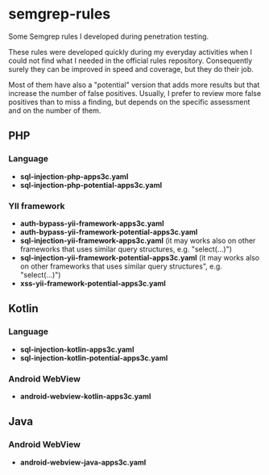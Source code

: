 # semgrep-rules

Some Semgrep rules I developed during penetration testing.

These rules were developed quickly during my everyday activities when I could not find what I needed in the official rules repository. Consequently surely they can be improved in speed and coverage, but they do their job.

Most of them have also a "potential" version that adds more results but that increase the number of false positives. Usually, I prefer to review more false positives than to miss a finding, but depends on the specific assessment and on the number of them.

## PHP

### Language

* **sql-injection-php-apps3c.yaml**
* **sql-injection-php-potential-apps3c.yaml**

### YII framework

* **auth-bypass-yii-framework-apps3c.yaml**
* **auth-bypass-yii-framework-potential-apps3c.yaml**
* **sql-injection-yii-framework-apps3c.yaml** (it may works also on other frameworks that uses similar query structures, e.g. "select(...)")
* **sql-injection-yii-framework-potential-apps3c.yaml** (it may works also on other frameworks that uses similar query structures", e.g. "select(...)")
* **xss-yii-framework-potential-apps3c.yaml**

## Kotlin

### Language

* **sql-injection-kotlin-apps3c.yaml**
* **sql-injection-kotlin-potential-apps3c.yaml**

### Android WebView

* **android-webview-kotlin-apps3c.yaml**

## Java

### Android WebView

* **android-webview-java-apps3c.yaml**

